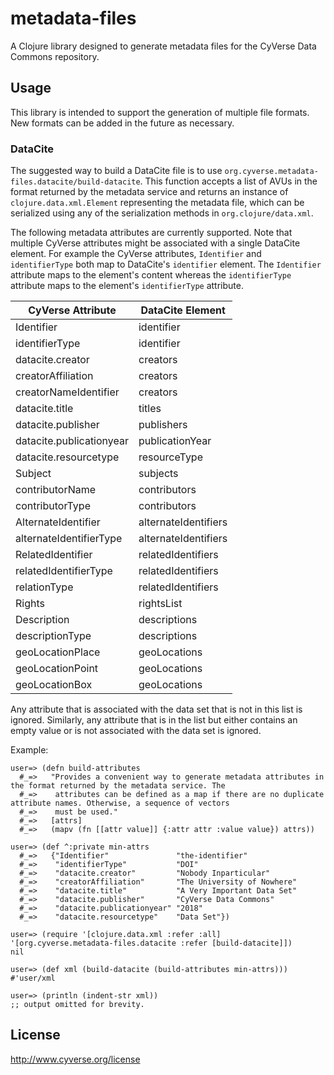 # metadata-files

A Clojure library designed to generate metadata files for the CyVerse Data Commons repository.

## Usage

This library is intended to support the generation of multiple file formats. New formats can be added in the future as
necessary.

### DataCite

The suggested way to build a DataCite file is to use `org.cyverse.metadata-files.datacite/build-datacite`. This function
accepts a list of AVUs in the format returned by the metadata service and returns an instance of
`clojure.data.xml.Element` representing the metadata file, which can be serialized using any of the serialization
methods in `org.clojure/data.xml`.

The following metadata attributes are currently supported. Note that multiple CyVerse attributes might be associated
with a single DataCite element. For example the CyVerse attributes, `Identifier` and `identifierType` both map to
DataCite's `identifier` element. The `Identifier` attribute maps to the element's content whereas the `identifierType`
attribute maps to the element's `identifierType` attribute.

| CyVerse Attribute        | DataCite Element     |
| ------------------------ | -------------------- |
| Identifier               | identifier           |
| identifierType           | identifier           |
| datacite.creator         | creators             |
| creatorAffiliation       | creators             |
| creatorNameIdentifier    | creators             |
| datacite.title           | titles               |
| datacite.publisher       | publishers           |
| datacite.publicationyear | publicationYear      |
| datacite.resourcetype    | resourceType         |
| Subject                  | subjects             |
| contributorName          | contributors         |
| contributorType          | contributors         |
| AlternateIdentifier      | alternateIdentifiers |
| alternateIdentifierType  | alternateIdentifiers |
| RelatedIdentifier        | relatedIdentifiers   |
| relatedIdentifierType    | relatedIdentifiers   |
| relationType             | relatedIdentifiers   |
| Rights                   | rightsList           |
| Description              | descriptions         |
| descriptionType          | descriptions         |
| geoLocationPlace         | geoLocations         |
| geoLocationPoint         | geoLocations         |
| geoLocationBox           | geoLocations         |

Any attribute that is associated with the data set that is not in this list is ignored. Similarly, any attribute that is
in the list but either contains an empty value or is not associated with the data set is ignored.

Example:

```
user=> (defn build-attributes
  #_=>   "Provides a convenient way to generate metadata attributes in the format returned by the metadata service. The
  #_=>    attributes can be defined as a map if there are no duplicate attribute names. Otherwise, a sequence of vectors
  #_=>    must be used."
  #_=>   [attrs]
  #_=>   (mapv (fn [[attr value]] {:attr attr :value value}) attrs))

user=> (def ^:private min-attrs
  #_=>   {"Identifier"               "the-identifier"
  #_=>    "identifierType"           "DOI"
  #_=>    "datacite.creator"         "Nobody Inparticular"
  #_=>    "creatorAffiliation"       "The University of Nowhere"
  #_=>    "datacite.title"           "A Very Important Data Set"
  #_=>    "datacite.publisher"       "CyVerse Data Commons"
  #_=>    "datacite.publicationyear" "2018"
  #_=>    "datacite.resourcetype"    "Data Set"})

user=> (require '[clojure.data.xml :refer :all] '[org.cyverse.metadata-files.datacite :refer [build-datacite]])
nil

user=> (def xml (build-datacite (build-attributes min-attrs)))
#'user/xml

user=> (println (indent-str xml))
;; output omitted for brevity.
```

## License

http://www.cyverse.org/license
